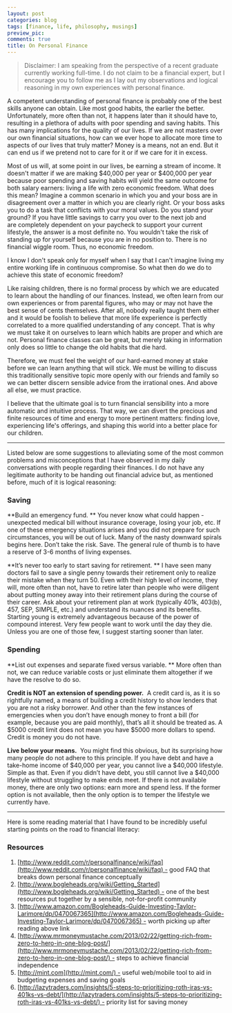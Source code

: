 ```yaml
---
layout: post
categories: blog
tags: [finance, life, philosophy, musings]
preview_pic: 
comments: true
title: On Personal Finance
---
```


> Disclaimer: I am speaking from the perspective of a recent graduate currently working full-time. I do not claim to be a financial expert, but I encourage you to follow me as I lay out my observations and logical reasoning in my own experiences with personal finance.

A competent understanding of personal finance is probably one of the best skills anyone can obtain. Like most good habits, the earlier the better. Unfortunately, more often than not, it happens later than it should have to, resulting in a plethora of adults with poor spending and saving habits. This has many implications for the quality of our lives. If we are not masters over our own financial situations, how can we ever hope to allocate more time to aspects of our lives that truly matter? Money is a means, not an end. But it can end us if we pretend not to care for it or if we care for it in excess.

Most of us will, at some point in our lives, be earning a stream of income. It doesn't matter if we are making &dollar;40,000 per year or &dollar;400,000 per year because poor spending and saving habits will yield the same outcome for both salary earners: living a life with zero economic freedom. What does this mean? Imagine a common scenario in which you and your boss are in disagreement over a matter in which you are clearly right. Or your boss asks you to do a task that conflicts with your moral values. Do you stand your ground? If you have little savings to carry you over to the next job and are completely dependent on your paycheck to support your current lifestyle, the answer is a most definite no. You wouldn't take the risk of standing up for yourself because you are in no position to. There is no financial wiggle room. Thus, no economic freedom.

I know I don't speak only for myself when I say that I can't imagine living my entire working life in continuous compromise. So what then do we do to achieve this state of economic freedom?

Like raising children, there is no formal process by which we are educated to learn about the handling of our finances. Instead, we often learn from our own experiences or from parental figures, who may or may not have the best sense of cents themselves. After all, nobody really taught them either and it would be foolish to believe that more life experience is perfectly correlated to a more qualified understanding of any concept. That is why we must take it on ourselves to learn which habits are proper and which are not. Personal finance classes can be great, but merely taking in information only does so little to change the old habits that die hard.

Therefore, we must feel the weight of our hard-earned money at stake before we can learn anything that will stick. We must be willing to discuss this traditionally sensitive topic more openly with our friends and family so we can better discern sensible advice from the irrational ones. And above all else, we must practice.

I believe that the ultimate goal is to turn financial sensibility into a more automatic and intuitive process. That way, we can divert the precious and finite resources of time and energy to more pertinent matters: finding love, experiencing life's offerings, and shaping this world into a better place for our children.

---

Listed below are some suggestions to alleviating some of the most common problems and misconceptions that I have observed in my daily conversations with people regarding their finances. I do not have any legitimate authority to be handing out financial advice but, as mentioned before, much of it is logical reasoning:

### Saving

**Build an emergency fund. **
You never know what could happen - unexpected medical bill without insurance coverage, losing your job, etc. If one of these emergency situations arises and you did not prepare for such circumstances, you will be out of luck. Many of the nasty downward spirals begins here. Don’t take the risk. Save. The general rule of thumb is to have a reserve of 3-6 months of living expenses.

**It’s never too early to start saving for retirement. **
I have seen many doctors fail to save a single penny towards their retirement only to realize their mistake when they turn 50. Even with their high level of income, they will, more often than not, have to retire later than people who were diligent about putting money away into their retirement plans during the course of their career. Ask about your retirement plan at work (typically 401k, 403(b), 457, SEP, SIMPLE, etc.) and understand its nuances and its benefits. Starting young is extremely advantageous because of the power of compound interest. Very few people want to work until the day they die. Unless you are one of those few, I suggest starting sooner than later.

### Spending

**List out expenses and separate fixed versus variable. **
More often than not, we can reduce variable costs or just eliminate them altogether if we have the resolve to do so.

**Credit is NOT an extension of spending power.**
 A credit card is, as it is so rightfully named, a means of building a credit history to show lenders that you are not a risky borrower. And other than the few instances of emergencies when you don’t have enough money to front a bill (for example, because you are paid monthly), that’s all it should be treated as. A &dollar;5000 credit limit does not mean you have &dollar;5000 more dollars to spend. Credit is money you do not have.

**Live below your means.**
 You might find this obvious, but its surprising how many people do not adhere to this principle. If you have debt and have a take-home income of &dollar;40,000 per year, you cannot live a &dollar;40,000 lifestyle. Simple as that. Even if you didn’t have debt, you still cannot live a &dollar;40,000 lifestyle without struggling to make ends meet. If there is not available money, there are only two options: earn more and spend less. If the former option is not available, then the only option is to temper the lifestyle we currently have.

---

Here is some reading material that I have found to be incredibly useful starting points on the road to financial literacy:

### Resources

1. [http://www.reddit.com/r/personalfinance/wiki/faq](http://www.reddit.com/r/personalfinance/wiki/faq) - good FAQ that breaks down personal finance conceptually
2. [http://www.bogleheads.org/wiki/Getting_Started](http://www.bogleheads.org/wiki/Getting_Started) - one of the best resources put together by a sensible, not-for-profit community
3. [http://www.amazon.com/Bogleheads-Guide-Investing-Taylor-Larimore/dp/0470067365](http://www.amazon.com/Bogleheads-Guide-Investing-Taylor-Larimore/dp/0470067365) - worth picking up after reading above link
4. [http://www.mrmoneymustache.com/2013/02/22/getting-rich-from-zero-to-hero-in-one-blog-post/](http://www.mrmoneymustache.com/2013/02/22/getting-rich-from-zero-to-hero-in-one-blog-post/) - steps to achieve financial independence
5. [http://mint.com](http://mint.com/) - useful web/mobile tool to aid in budgeting expenses and saving goals
6. [http://lazytraders.com/insights/5-steps-to-prioritizing-roth-iras-vs-401ks-vs-debt/](http://lazytraders.com/insights/5-steps-to-prioritizing-roth-iras-vs-401ks-vs-debt/) - priority list for saving money
